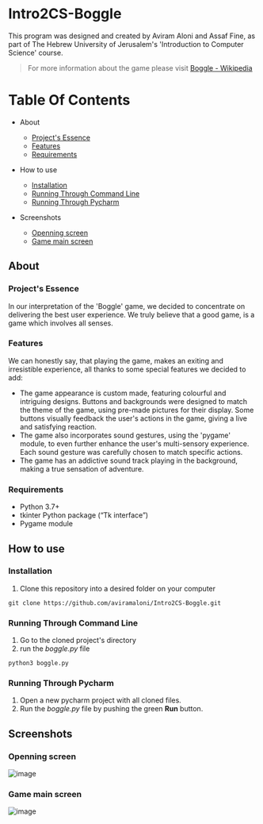 # Intro2CS-Boggle
This program was designed and created by Aviram Aloni and Assaf Fine, as part of 
The Hebrew University of Jerusalem's 'Introduction to Computer Science' course.

> For more information about the game please visit [Boggle - Wikipedia](https://en.wikipedia.org/wiki/Boggle)

# Table Of Contents
- About
  - [Project's Essence](#projects-essence)
  - [Features](#features)
  - [Requirements](#requirements)

- How to use
  - [Installation](#installation)
  - [Running Through Command Line](#running-through-command-line)
  - [Running Through Pycharm](#running-through-pycharm)
 
- Screenshots
  - [Openning screen](#openning-screen)
  - [Game main screen](#game-main-screen)

## About
### Project's Essence
In our interpretation of the 'Boggle' game, we decided to concentrate 
on delivering the best user experience. We truly believe that a good
game, is a game which involves all senses.

### Features
We can honestly say, that
playing the game, makes an exiting and irresistible experience, all thanks
to some special features we decided to add:
- The game appearance is custom made, featuring colourful and intriguing
  designs. Buttons and backgrounds were designed to match the theme of the
  game, using pre-made pictures for their display. Some buttons visually 
  feedback the user's actions in the game, giving a live and satisfying
  reaction.
- The game also incorporates sound gestures, using the 'pygame' module, to
  even further enhance the user's multi-sensory experience. Each sound
  gesture was carefully chosen to match specific actions.
- The game has an addictive sound track playing in the background, making
  a true sensation of adventure. 

### Requirements
- Python 3.7+
- tkinter Python package (“Tk interface”)
- Pygame module

## How to use
### Installation
1. Clone this repository into a desired folder on your computer
```
git clone https://github.com/aviramaloni/Intro2CS-Boggle.git
```

### Running Through Command Line
1. Go to the cloned project's directory
2. run the *boggle.py* file
```
python3 boggle.py
```
### Running Through Pycharm
1. Open a new pycharm project with all cloned files.
2. Run the *boggle.py* file by pushing the green **Run** button.

## Screenshots
### Openning screen
![image](https://user-images.githubusercontent.com/84475121/142207891-f96812fd-36cd-401d-94e0-3ae5df374d45.png)

### Game main screen
![image](https://user-images.githubusercontent.com/84475121/142207925-c3f32ca4-8e61-4b1d-9bed-25150b3f9ece.png)
